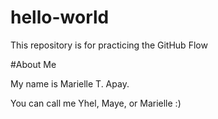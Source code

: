 # hello-world
This repository is for practicing the GitHub Flow

#About Me 

My name is Marielle T. Apay.

You can call me Yhel, Maye, or Marielle :) 
